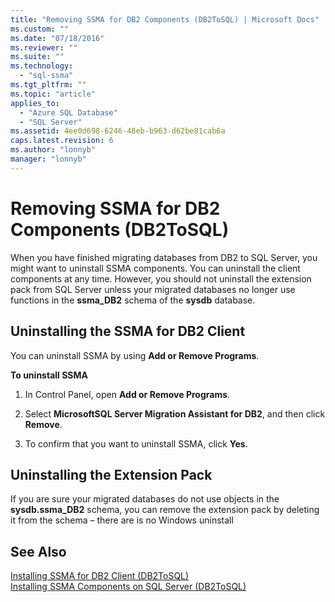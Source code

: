 ```yaml
---
title: "Removing SSMA for DB2 Components (DB2ToSQL) | Microsoft Docs"
ms.custom: ""
ms.date: "07/18/2016"
ms.reviewer: ""
ms.suite: ""
ms.technology: 
  - "sql-ssma"
ms.tgt_pltfrm: ""
ms.topic: "article"
applies_to: 
  - "Azure SQL Database"
  - "SQL Server"
ms.assetid: 4ee0d698-6246-48eb-b963-d62be81cab6a
caps.latest.revision: 6
ms.author: "lonnyb"
manager: "lonnyb"
---
```

# Removing SSMA for DB2 Components (DB2ToSQL)
When you have finished migrating databases from DB2 to SQL Server, you might want to uninstall SSMA components. You can uninstall the client components at any time. However, you should not uninstall the extension pack from SQL Server unless your migrated databases no longer use functions in the **ssma_DB2** schema of the **sysdb** database.  
  
## Uninstalling the SSMA for DB2 Client  
You can uninstall SSMA by using **Add or Remove Programs**.  
  
**To uninstall SSMA**  
  
1.  In Control Panel, open **Add or Remove Programs**.  
  
2.  Select **MicrosoftSQL Server Migration Assistant for DB2**, and then click **Remove**.  
  
3.  To confirm that you want to uninstall SSMA, click **Yes**.  
  
## Uninstalling the Extension Pack  
If you are sure your migrated databases do not use objects in the **sysdb.ssma_DB2** schema, you can remove the extension pack by deleting it from the schema – there are is no Windows uninstall  
  
## See Also  
[Installing SSMA for DB2 Client &#40;DB2ToSQL&#41;](../../ssma/db2/installing-ssma-for-db2-client--db2tosql-.md)  
[Installing SSMA Components on SQL Server &#40;DB2ToSQL&#41;](../../ssma/db2/installing-ssma-components-on-sql-server--db2tosql-.md)  
  
